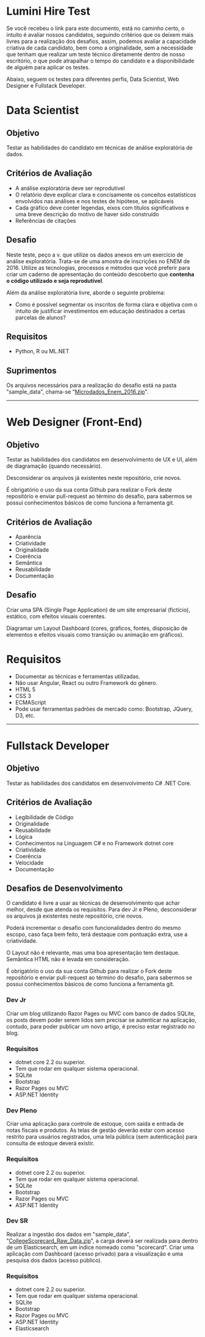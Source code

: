 # Lumini Hire Test
Se você recebeu o link para este documento, está no caminho certo, o intuito é avaliar nossos candidatos, seguindo critérios que os deixem mais livres para a realização dos desafios, assim, podemos avaliar a capacidade criativa de cada candidato, bem como a originalidade, sem a necessidade que tenham que realizar um teste técnico diretamente dentro de nosso escritório, o que pode atrapalhar o tempo do candidato e a disponibilidade de alguém para aplicar os testes.

Abaixo, seguem os testes para diferentes perfis, Data Scientist, Web Designer e Fullstack Developer.

# Data Scientist
## Objetivo

Testar as habilidades do candidato em técnicas de análise exploratória de dados.

## Critérios de Avaliação

* A análise exploratória deve ser reprodutível
* O relatório deve explicar clara e concisamente os conceitos estatísticos envolvidos nas análises e nos testes de hipótese, se aplicáveis
* Cada gráfico deve conter legendas, eixos com títulos significativos e uma breve descrição do motivo de haver sido construído
* Referências de citações

## Desafio

Neste teste, peço a v. que utilize os dados anexos em um exercício de análise exploratória. Trata-se de uma amostra de inscrições no ENEM de 2016. Utilize as tecnologias, processos e métodos que você preferir para criar um caderno de apresentação do conteúdo descoberto que **contenha o código utilizado e seja reprodutível**.

Além da análise exploratória livre, aborde o seguinte problema:

* Como é possível segmentar os inscritos de forma clara e objetiva com o intuito de justificar investimentos em educação destinados a certas parcelas de alunos?

## Requisitos

* Python, R ou ML.NET

## Suprimentos
Os arquivos necessários para a realização do desafio está na pasta "sample_data", chama-se "[Microdados_Enem_2016.zip](https://github.com/lumini-it-solutions/lumini-hire-test/raw/master/sample_data/Microdados_Enem_2016.zip)".

------------------------------------------------------------------------

# Web Designer (Front-End)
## Objetivo
Testar as habilidades dos candidatos em desenvolvimento de UX e UI, além de diagramação (quando necessário).

Desconsiderar os arquivos já existentes neste repositório, crie novos.

É obrigatório o uso da sua conta Github para realizar o Fork deste repositório e enviar pull-request ao término do desafio, para sabermos se possui conhecimentos básicos de como funciona a ferramenta git.

## Critérios de Avaliação
* Aparência
* Criatividade
* Originalidade
* Coerência
* Semântica
* Reusabilidade
* Documentação

## Desafio
Criar uma SPA (Single Page Application) de um site empresarial (fictício), estático, com efeitos visuais coerentes.

Diagramar um Layout Dashboard (cores, gráficos, fontes, disposição de elementos e efeitos visuais como transição ou animação em gráficos).

# Requisitos
* Documentar as técnicas e ferramentas utilizadas.
* Não usar Angular, React ou outro Framework do gênero.
* HTML 5
* CSS 3
* ECMAScript
* Pode usar ferramentas padrões de mercado como: Bootstrap, JQuery, D3, etc.

------------------------------------------------------------------------

# Fullstack Developer
## Objetivo
Testar as habilidades dos candidatos em desenvolvimento C# .NET Core.

## Critérios de Avaliação
* Legibilidade de Código
* Originalidade
* Reusabilidade
* Lógica
* Conhecimentos na Linguagem C# e no Framework dotnet core
* Criatividade
* Coerência
* Velocidade
* Documentação

## Desafios de Desenvolvimento
O candidato é livre a usar as técnicas de desenvolvimento que achar melhor, desde que atenda os requisitos. Para dev Jr e Pleno, desconsiderar os arquivos já existentes neste repositório, crie novos.

Poderá incrementar o desafio com funcionalidades dentro do mesmo escopo, caso faça bem feito, terá destaque com pontuação extra, use a criatividade.

O Layout não é relevante, mas uma boa apresentação tem destaque. Semântica HTML não é levada em consideração.

É obrigatório o uso da sua conta Github para realizar o Fork deste repositório e enviar pull-request ao término do desafio, para sabermos se possui conhecimentos básicos de como funciona a ferramenta git.

### Dev Jr
Criar um blog utilizando Razor Pages ou MVC com banco de dados SQLite, os posts devem poder serem lidos sem precisar se autenticar na aplicação, contudo, para poder publicar um novo artigo, é preciso estar registrado no blog.

### Requisitos
* dotnet core 2.2 ou superior.
* Tem que rodar em qualquer sistema operacional.
* SQLite
* Bootstrap
* Razor Pages ou MVC
* ASP.NET Identity

### Dev Pleno
Criar uma aplicação para controle de estoque, com saída e entrada de notas fiscais e produtos. As telas de gestão deverão estar com acesso restrito para usuários registrados, uma tela pública (sem autenticação) para consulta de estoque deverá existir.

### Requisitos
* dotnet core 2.2 ou superior.
* Tem que rodar em qualquer sistema operacional.
* SQLite
* Bootstrap
* Razor Pages ou MVC
* ASP.NET Identity

### Dev SR
Realizar a ingestão dos dados em "sample_data", "[CollegeScorecard_Raw_Data.zip](https://github.com/lumini-it-solutions/lumini-hire-test/raw/master/sample_data/CollegeScorecard_Raw_Data.zip)", a carga deverá ser realizada para dentro de um Elasticsearch, em um índice nomeado como "scorecard". Criar uma aplicação com Dashboard (acesso privado) para a visualização e uma pesquisa dos dados (acesso público).

### Requisitos
* dotnet core 2.2 ou superior.
* Tem que rodar em qualquer sistema operacional.
* SQLite
* Bootstrap
* Razor Pages ou MVC
* ASP.NET Identity
* Elasticsearch
